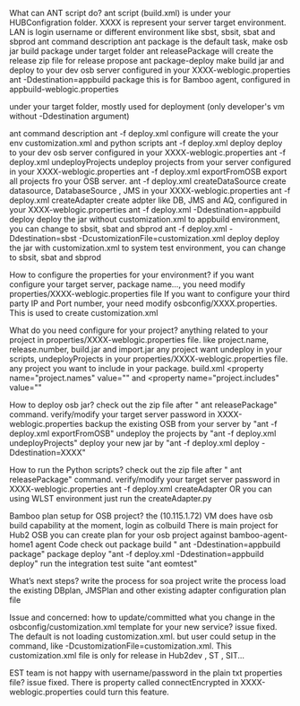 What can ANT script do?
ant script (build.xml) is under your HUBConfigration folder. XXXX is represent your server target environment. LAN is login username or different environment like sbst, sbsit, sbat and sbprod
ant command	                                    description
ant	                                            package is the default task, make osb jar build package under target folder
ant releasePackage	                            will create the release zip file for release propose
ant package-deploy	                            make build jar and deploy to your dev osb server configured in your XXXX-weblogic.properties
ant -Ddestination=appbuild package	            this is for Bamboo agent, configured in appbuild-weblogic.properties

under your target folder, mostly used for deployment (only developer's vm without -Ddestination argument)

ant command	                                    description
ant -f deploy.xml configure	                    will create the your env customization.xml and python scripts
ant -f deploy.xml deploy	                    deploy to your dev osb server configured in your XXXX-weblogic.properties
ant -f deploy.xml undeployProjects	            undeploy projects from your server configured in your XXXX-weblogic.properties
ant -f deploy.xml exportFromOSB	                export all projects fro your OSB server.
ant -f deploy.xml createDataSource	            create datasource, DatabaseSource , JMS in your XXXX-weblogic.properties
ant -f deploy.xml createAdapter	                create adpter like DB, JMS and AQ, configured in your  XXXX-weblogic.properties
ant -f deploy.xml -Ddestination=appbuild        deploy	deploy the jar without customization.xml to appbuild environment, you can change to sbsit, sbat and sbprod
ant -f deploy.xml -Ddestination=sbst -DcustomizationFile=customization.xml deploy	deploy the jar with customization.xml to system test environment, you can change to sbsit, sbat and sbprod


How to configure the properties for your environment?
if you want configure your target server, package name..., you need modify properties/XXXX-weblogic.properties file
If you want to configure your third party IP and Port number, your need modify osbconfig/XXXX.properties. This is used to create customization.xml

What do you need configure for your project?
anything related to your project in properties/XXXX-weblogic.properties file. like project.name, release.number, build.jar and import.jar
any project want undeploy in your scripts, undeployProjects in your properties/XXXX-weblogic.properties file.
any project you want to include in your package. build.xml <property name="project.names" value="" and <property name="project.includes" value=""

How to deploy osb jar?
check out the zip file after " ant releasePackage" command.
verify/modify your target server password in  XXXX-weblogic.properties
backup the existing OSB from your server by "ant -f deploy.xml exportFromOSB"
undeploy the projects by "ant -f deploy.xml undeployProjects"
deploy your new jar by "ant -f deploy.xml deploy -Ddestination=XXXX"


How to run the Python scripts?
check out the zip file after " ant releasePackage" command.
verify/modify your target server password in  XXXX-weblogic.properties
ant -f deploy.xml createAdapter
OR you can using WLST environment just run the createAdapter.py

Bamboo plan setup for OSB project?
the (10.115.1.72) VM does have osb build capability at the moment, login as colbuild
There is main project for Hub2 OSB
you can create plan for your osb project against bamboo-agent-home1 agent
Code check out
package build " ant -Ddestination=appbuild package"
package deploy "ant -f deploy.xml -Ddestination=appbuild deploy"
run the integration test suite "ant eomtest"

What’s next steps?
write the process for soa project
write the process load the existing DBplan, JMSPlan and other existing adapter configuration plan file


Issue and concerned:
how to update/committed what you change in the osbconfig/customization.xml template for your new service?
issue fixed. The default is not loading customization.xml. but user could setup in the command, like  -DcustomizationFile=customization.xml. This customization.xml file is only for release in Hub2dev  , ST , SIT...

EST team is not happy with username/password in the plain txt properties file?
issue fixed. There is property called connectEncrypted  in XXXX-weblogic.properties could turn this feature.
